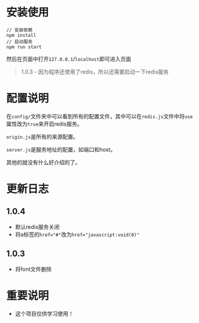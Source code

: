 # 安装使用

```shell
// 安装依赖
npm install
// 启动服务
npm run start
```

然后在页面中打开`127.0.0.1`/`localhost`即可进入页面

> 1.0.3 - 因为程序还使用了redis，所以还需要启动一下redis服务

# 配置说明

在`config/`文件夹中可以看到所有的配置文件，其中可以在`redis.js`文件中将`use`属性改为`true`来开启redis服务。

`origin.js`是所有的来源配置。

`server.js`是服务地址的配置，如端口和host。

其他的就没有什么好介绍的了。

# 更新日志

## 1.0.4

* 默认redis服务关闭
* 将a标签的`href="#"`改为`href="javascript:void(0)"`

## 1.0.3

* 将font文件删除

# 重要说明

* 这个项目仅供学习使用！